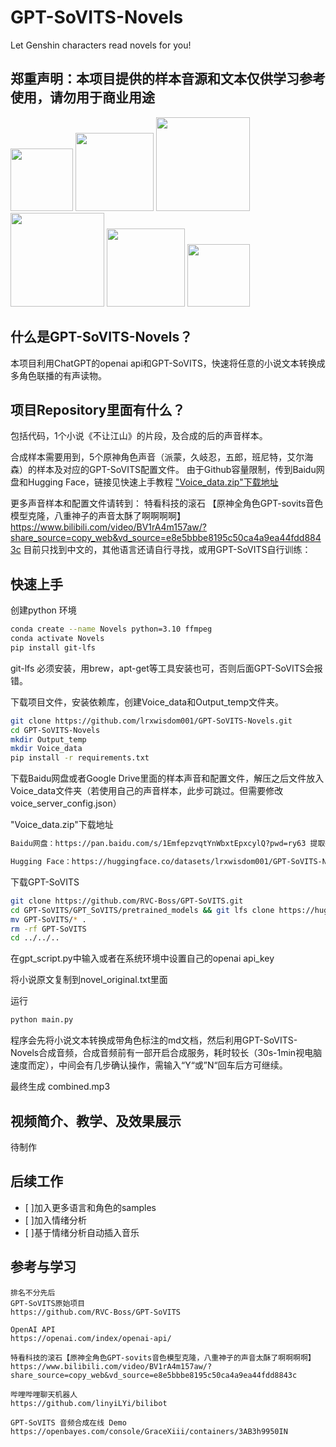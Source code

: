 # GPT-SoVITS-Novels
Let Genshin characters read novels for you!

## 郑重声明：本项目提供的样本音源和文本仅供学习参考使用，请勿用于商业用途
<img src="https://github.com/lrxwisdom001/GPT-SoVITS-Novels/assets/106758196/69cb3a68-9f6e-4211-bc9b-9222efdac845" height="100">
<img src="https://github.com/lrxwisdom001/GPT-SoVITS-Novels/assets/106758196/69cb3a68-9f6e-4211-bc9b-9222efdac845" height="125">
<img src="https://github.com/lrxwisdom001/GPT-SoVITS-Novels/assets/106758196/69cb3a68-9f6e-4211-bc9b-9222efdac845" height="150">

<img src="https://github.com/lrxwisdom001/GPT-SoVITS-Novels/assets/106758196/69cb3a68-9f6e-4211-bc9b-9222efdac845" height="150">
<img src="https://github.com/lrxwisdom001/GPT-SoVITS-Novels/assets/106758196/69cb3a68-9f6e-4211-bc9b-9222efdac845" height="125">
<img src="https://github.com/lrxwisdom001/GPT-SoVITS-Novels/assets/106758196/69cb3a68-9f6e-4211-bc9b-9222efdac845" height="100">

## 什么是GPT-SoVITS-Novels？
本项目利用ChatGPT的openai api和GPT-SoVITS，快速将任意的小说文本转换成多角色联播的有声读物。

## 项目Repository里面有什么？
包括代码，1个小说《不让江山》的片段，及合成的后的声音样本。

合成样本需要用到，5个原神角色声音（派蒙，久岐忍，五郎，班尼特，艾尔海森）的样本及对应的GPT-SoVITS配置文件。
由于Github容量限制，传到Baidu网盘和Hugging Face，链接见快速上手教程 ["Voice_data.zip"下载地址](#1)

更多声音样本和配置文件请转到：
特看科技的滚石 
【原神全角色GPT-sovits音色模型克隆，八重神子的声音太酥了啊啊啊啊】 
https://www.bilibili.com/video/BV1rA4m157aw/?share_source=copy_web&vd_source=e8e5bbbe8195c50ca4a9ea44fdd8843c
目前只找到中文的，其他语言还请自行寻找，或用GPT-SoVITS自行训练：

## 快速上手
创建python 环境
 ```bash
conda create --name Novels python=3.10 ffmpeg
conda activate Novels
pip install git-lfs

  ```
git-lfs 必须安装，用brew，apt-get等工具安装也可，否则后面GPT-SoVITS会报错。

下载项目文件，安装依赖库，创建Voice_data和Output_temp文件夹。
 ```bash
git clone https://github.com/lrxwisdom001/GPT-SoVITS-Novels.git
cd GPT-SoVITS-Novels
mkdir Output_temp
mkdir Voice_data
pip install -r requirements.txt
  ```
下载Baidu网盘或者Google Drive里面的样本声音和配置文件，解压之后文件放入Voice_data文件夹（若使用自己的声音样本，此步可跳过。但需要修改 voice_server_config.json）

<p id="1">"Voice_data.zip"下载地址</p> 

 ```bash
Baidu网盘：https://pan.baidu.com/s/1EmfepzvqtYnWbxtEpxcylQ?pwd=ry63 提取码: ry63 

Hugging Face：https://huggingface.co/datasets/lrxwisdom001/GPT-SoVITS-Novels/blob/main/Voice_data.zip
  ```

下载GPT-SoVITS
 ```bash
git clone https://github.com/RVC-Boss/GPT-SoVITS.git
cd GPT-SoVITS/GPT_SoVITS/pretrained_models && git lfs clone https://huggingface.co/lj1995/GPT-SoVITS
mv GPT-SoVITS/* .
rm -rf GPT-SoVITS
cd ../../..
  ```

在gpt_script.py中输入或者在系统环境中设置自己的openai api_key

将小说原文复制到novel_original.txt里面

运行
 ```bash
python main.py
  ```
程序会先将小说文本转换成带角色标注的md文档，然后利用GPT-SoVITS-Novels合成音频，合成音频前有一部开启合成服务，耗时较长（30s-1min视电脑速度而定），中间会有几步确认操作，需输入“Y“或”N“回车后方可继续。

最终生成 combined.mp3

## 视频简介、教学、及效果展示
待制作

## 后续工作
- [ ]加入更多语言和角色的samples
- [ ]加入情绪分析
- [ ]基于情绪分析自动插入音乐

## 参考与学习
 ```code
排名不分先后
GPT-SoVITS原始项目
https://github.com/RVC-Boss/GPT-SoVITS

OpenAI API
https://openai.com/index/openai-api/

特看科技的滚石【原神全角色GPT-sovits音色模型克隆，八重神子的声音太酥了啊啊啊啊】 
https://www.bilibili.com/video/BV1rA4m157aw/?share_source=copy_web&vd_source=e8e5bbbe8195c50ca4a9ea44fdd8843c

哔哩哔哩聊天机器人
https://github.com/linyiLYi/bilibot

GPT-SoVITS 音频合成在线 Demo
https://openbayes.com/console/GraceXiii/containers/3AB3h9950IN
  ```
